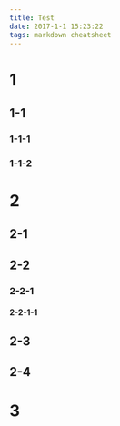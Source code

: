 ```yaml
---
title: Test
date: 2017-1-1 15:23:22
tags: markdown cheatsheet
---
```

# 1
## 1-1
### 1-1-1
### 1-1-2
# 2
## 2-1
## 2-2
### 2-2-1
#### 2-2-1-1
## 2-3
## 2-4
# 3